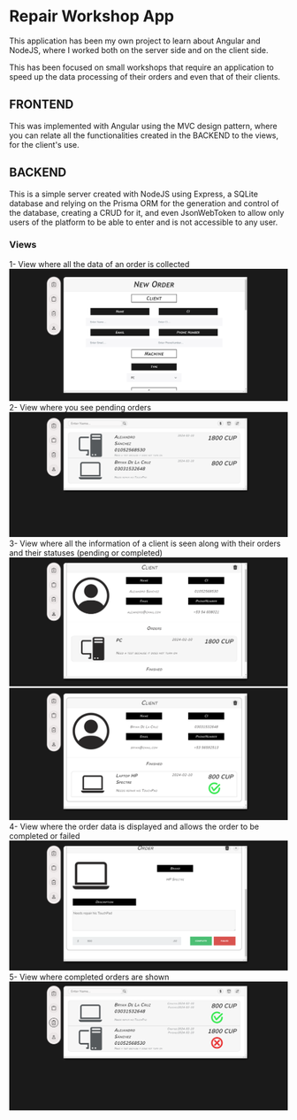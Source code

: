 <h1>Repair Workshop App</h1>
This application has been my own project to learn about Angular and NodeJS, where I worked both on the server side and on the client side.

This has been focused on small workshops that require an application to speed up the data processing of their orders and even that of their clients.

<h2>FRONTEND</h2>
This was implemented with Angular using the MVC design pattern, where you can relate all the functionalities created in the BACKEND to the views, for the client's use.

<h2>BACKEND</h2>
This is a simple server created with NodeJS using Express, a SQLite database and relying on the Prisma ORM for the generation and control of the database, creating a CRUD for it, and even JsonWebToken to allow only users of the platform to be able to enter and is not accessible to any user.

<h3>Views</h3>
1- View where all the data of an order is collected<br>
<img src ="https://github.com/AleSGXRD/Repair-Workshop-App/blob/main/images/1.png">
2- View where you see pending orders<br>
<img src ="https://github.com/AleSGXRD/Repair-Workshop-App/blob/main/images/2.png">
3- View where all the information of a client is seen along with their orders and their statuses (pending or completed)<br>
<img src ="https://github.com/AleSGXRD/Repair-Workshop-App/blob/main/images/3.png">
<img src ="https://github.com/AleSGXRD/Repair-Workshop-App/blob/main/images/4.png">
4- View where the order data is displayed and allows the order to be completed or failed<br>
<img src ="https://github.com/AleSGXRD/Repair-Workshop-App/blob/main/images/5.png">
5- View where completed orders are shown<br>
<img src ="https://github.com/AleSGXRD/Repair-Workshop-App/blob/main/images/6.png">
